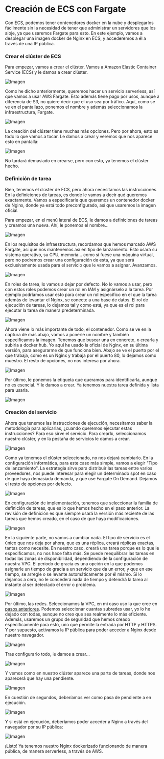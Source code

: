 # Creación de ECS con Fargate
Con ECS, podemos tener contenedores docker en la nube y desplegarlos fácilmente sin la necesidad de tener que administrar un servidores que los aloje, ya que usaremos Fargate para esto. En este ejemplo, vamos a desplegar una imagen docker de Nginx en ECS, y accederemos a él a través de una IP pública. 

### Crear el clúster de ECS
Para empezar, vamos a crear el clúster. Vamos a Amazon Elastic Container Service (ECS) y le damos a crear clúster.

![Imagen](../Recursos/ECS/ECS0.png)

Como he dicho anteriormente, queremos hacer un servicio serverless, así que vamos a usar AWS Fargate. Esto además tiene pago por usos, aunque a diferencia de S3, no quiere decir que el uso sea por tráfico. Aquí, como se ve en el pantallazo, ponemos el nombre y además seleccionamos la infraestructura, Fargate.

![Imagen](../Recursos/ECS/ECS1.png)

La creación del clúster tiene muchas más opciones. Pero por ahora, esto es todo lo que vamos a tocar. Le damos a crear y veremos que nos aparece esto en pantalla:

![Imagen](../Recursos/ECS/ECS2.png)

No tardará demasiado en crearse, pero con esto, ya tenemos el clúster hecho.

### Definición de tarea

Bien, tenemos el clúster de ECS, pero ahora necesitamos las instrucciones. En la definiciones de tareas, es donde le vamos a decir qué queremos exactamente. Vamos a especificarle que queremos un contenedor docker de Nginx, donde ya está todo preconfigurado, así que usaremos la imagen oficial.

Para empezar, en el menú lateral de ECS, le damos a definiciones de tareas y creamos una nueva. Ahí, le ponemos el nombre...

![Imagen](../Recursos/ECS/ECS3.png)

En los requisitos de infraestructura, recordamos que hemos marcado AWS Fargate, así que nos mantenemos así en tipo de lanzamiento. Esto usará su sistema operativo, su CPU, memoria... como si fuese una máquina virtual, pero no podremos crear una configuración de esta, ya que será exclusivamente usada para el servicio que le vamos a asignar. Avanzamos.

![Imagen](../Recursos/ECS/ECS4.png)

En roles de tarea, lo vamos a dejar por defecto. No lo vamos a usar, pero con estos roles podemos crear un rol en IAM y asignárselo a la tarea. Por ejemplo podríamos usar esto para crear un rol específico en el que la tarea además de levantar el Nginx, se conecte a una base de datos. El rol de ejecución de tareas, lo dejamos tal y como está, ya que es el rol para ejecutar la tarea de manera predeterminada.

![Imagen](../Recursos/ECS/ECS5.png)

Ahora viene lo más importante de todo, el contenedor. Como se ve en la captura de más abajo, vamos a ponerle un nombre y también especificamos la imagen. Tenemos que buscar una en concreto, o crearla y subirla a docker hub. Yo aquí he usado la oficial de Nginx, en su última versión, para asegurarme de que funciona bien. Abajo se ve el puerto por el que trabaja, como es un Nginx y trabaja por el puerto 80, lo dejamos como muestro. El resto de opciones, no nos interesa por ahora. 

![Imagen](../Recursos/ECS/ECS6.png)

Por último, le ponemos la etiqueta que queramos para identificarla, aunque no es esencial. Y le damos a crear. Ya tenemos nuestra tarea definida y lista para usarla.

![Imagen](../Recursos/ECS/ECS7.png)

### Creación del servicio

Ahora que tenemos las instrucciones de ejecución, necesitamos saber la metodología para aplicarlas, ¿cuando queremos ejecutar estas instrucciones? Para eso sirve el servicio. Para crearlo, seleccionamos nuestro clúster, y en la pestaña de servicios le damos a crear.

![Imagen](../Recursos/ECS/ECS8.png)

Como ya tenemos el clúster seleccionado, no nos dejará cambiarlo. En la configuración informática, para este caso más simple, vamos a elegir "Tipo de lanzamiento". La estrategia sirve para distribuir las tareas entre varios proveedores, nos puede interesar para elegir un determinado spot en caso de que haya demasiada demanda, y que use Fargate On Demand. Dejamos el resto de opciones por defecto.

![Imagen](../Recursos/ECS/ECS9.png)

En configuración de implementación, tenemos que seleccionar la familia de definición de tareas, que es lo que hemos hecho en el paso anterior. La revisión de definición es que siempre usará la versión más reciente de las tareas que hemos creado, en el caso de que haya modificaciones.

![Imagen](../Recursos/ECS/ECS10.png)

En la siguiente parte, no vamos a cambiar nada. El tipo de servicio es el único que nos deja por ahora, que es una réplica, creará réplicas exactas, tantas como necesite. En nuestro caso, creará una tarea porque es lo que le especificamos, no nos hace falta más. Se puede reequilibrar las tareas en todas las zonas de disponibilidad, dependiendo de la configuración de nuestra VPC. El periodo de gracia es una opción en la que podemos asignarle un tiempo de gracia a un servicio que da un error, y que en ese tiempo, se arregle o se levante automáticamente por él mismo. Si lo dejamos a cero, no le concederá nada de tiempo y detendrá la tarea al instante al ser detectado el error o problema.

![Imagen](../Recursos/ECS/ECS11.png)

Por último, las redes. Seleccionamos la VPC, en mi caso uso la que cree en [pasos anteriores](instalacionVPC.md). Podemos seleccionar cuantas subredes usar, yo lo he dejado con todas, aunque no creo que sea realmente lo más eficiente. Además, usaremos un grupo de seguridad que hemos creado especificamente para esto, uno que permite la entrada por HTTP y HTTPS. Y por supuesto, activamos la IP pública para poder acceder a Nginx desde nuestro navegador.

![Imagen](../Recursos/ECS/ECS12.png)

Tras configurarlo todo, le damos a crear...

![Imagen](../Recursos/ECS/ECS13.png)

Y vemos como en nuestro clúster aparece una parte de tareas, donde nos aparecerá que hay una pendiente.

![Imagen](../Recursos/ECS/ECS14.png)

En cuestión de segundos, deberíamos ver como pasa de pendiente a en ejecución.

![Imagen](../Recursos/ECS/ECS15.png)

Y si está en ejecución, deberíamos poder acceder a Nginx a través del navegador por su IP pública:

![Imagen](../Recursos/ECS/ECS16.png)

¡Listo! Ya tenemos nuestro Nginx dockerizado funcionando de manera pública, de manera serverless, a través de AWS.